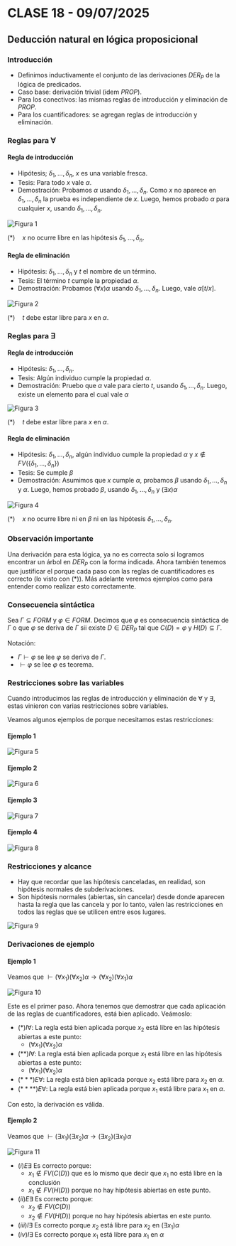 # CLASE 18 - 09/07/2025

## Deducción natural en lógica proposicional

### Introducción

- Definimos inductivamente el conjunto de las derivaciones $DER_P$ de la lógica de predicados.
- Caso base: derivación trivial (idem $PROP$).
- Para los conectivos: las mismas reglas de introducción y eliminación de $PROP$.
- Para los cuantificadores: se agregan reglas de introducción y eliminación.

### Reglas para $\forall$

#### Regla de introducción

- Hipótesis; $\delta_1,\ldots,\delta_n$, $x$ es una variable fresca.
- Tesis: Para todo $x$ vale $\alpha$.
- Demostración: Probamos $\alpha$ usando $\delta_1,\ldots,\delta_n$.
Como $x$ no aparece en $\delta_1,\ldots,\delta_n$ la prueba es independiente de $x$.
Luego, hemos probado $\alpha$ para cualquier $x$, usando $\delta_1,\ldots,\delta_n$.

![Figura 1](../images/clase18fig1.png)

$(*)\quad x$ no ocurre libre en las hipótesis $\delta_1,\ldots,\delta_n$.

#### Regla de eliminación

- Hipótesis: $\delta_1,\ldots,\delta_n$ y $t$ el nombre de un término.
- Tesis: El término $t$ cumple la propiedad $\alpha$.
- Demostración: Probamos $(\forall x)\alpha$ usando $\delta_1,\ldots,\delta_n$.
Luego, vale $\alpha[t/x]$.

![Figura 2](../images/clase18fig2.png)

$(*)\quad t$ debe estar libre para $x$ en $\alpha$.

### Reglas para $\exists$

#### Regla de introducción

- Hipótesis: $\delta_1,\ldots,\delta_n$.
- Tesis: Algún individuo cumple la propiedad $\alpha$.
- Demostración: Pruebo que $\alpha$ vale para cierto $t$, usando $\delta_1,\ldots,\delta_n$.
Luego, existe un elemento para el cual vale $\alpha$

![Figura 3](../images/clase18fig3.png)

$(*)\quad t$ debe estar libre para $x$ en $\alpha$.

#### Regla de eliminación

- Hipótesis: $\delta_1,\ldots,\delta_n$, algún individuo cumple la propiedad $\alpha$ y $x\notin FV(\{\delta_1,\ldots,\delta_n\})$
- Tesis: Se cumple $\beta$
- Demostración: Asumimos que $x$ cumple $\alpha$, probamos $\beta$ usando $\delta_1,\ldots,\delta_n$ y $\alpha$.
Luego, hemos probado $\beta$, usando $\delta_1,\ldots,\delta_n$ y $(\exists x)\alpha$

![Figura 4](../images/clase18fig4.png)

$(*)\quad x$ no ocurre libre ni en $\beta$ ni en las hipótesis $\delta_1,\ldots,\delta_n$.

### Observación importante

Una derivación para esta lógica, ya no es correcta solo si logramos encontrar un árbol en $DER_P$ con la forma indicada. Ahora también tenemos que justificar el porque cada paso con las reglas de cuantificadores es correcto (lo visto con $(*)$). Más adelante veremos ejemplos como para entender como realizar esto correctamente.

### Consecuencia sintáctica

Sea $\Gamma\subseteq FORM$ y $\varphi\in FORM$. Decimos que $\varphi$ es consecuencia sintáctica de $\Gamma$ o que $\varphi$ se deriva de $\Gamma$ sii existe $D\in DER_P$ tal que $C(D)=\varphi$ y $H(D)\subseteq\Gamma$.

Notación:
- $\Gamma\vdash\varphi$ se lee $\varphi$ se deriva de $\Gamma$.
- $\vdash\varphi$ se lee $\varphi$ es teorema.

### Restricciones sobre las variables

Cuando introducimos las reglas de introducción y eliminación de $\forall$ y $\exists$, estas vinieron con varias restricciones sobre variables.

Veamos algunos ejemplos de porque necesitamos estas restricciones:

#### Ejemplo 1

![Figura 5](../images/clase18fig5.png)

#### Ejemplo 2

![Figura 6](../images/clase18fig6.png)

#### Ejemplo 3

![Figura 7](../images/clase18fig7.png)

#### Ejemplo 4

![Figura 8](../images/clase18fig8.png)

### Restricciones y alcance

- Hay que recordar que las hipótesis canceladas, en realidad, son hipótesis normales de subderivaciones.
- Son hipótesis normales (abiertas, sin cancelar) desde donde aparecen hasta la regla que las cancela y por lo tanto, valen las restricciones en todos las reglas que se utilicen entre esos lugares.

![Figura 9](../images/clase18fig9.png)


### Derivaciones de ejemplo

#### Ejemplo 1

Veamos que $\vdash(\forall x_1)(\forall x_2)\alpha\to(\forall x_2)(\forall x_1)\alpha$

![Figura 10](../images/clase18fig10.png)

Este es el primer paso. Ahora tenemos que demostrar que cada aplicación de las reglas de cuantificadores, está bien aplicado. Veámoslo:

- $(*) I\forall$: La regla está bien aplicada porque $x_2$ está libre en las hipótesis abiertas a este punto:
    - $(\forall x_1)(\forall x_2)\alpha$
- $(**) I\forall$: La regla está bien aplicada porque $x_1$ está libre en las hipótesis abiertas a este punto:
    - $(\forall x_1)(\forall x_2)\alpha$
- $(***) E\forall$: La regla está bien aplicada porque $x_2$ está libre para $x_2$ en $\alpha$.
- $(****) E\forall$: La regla está bien aplicada porque $x_1$ está libre para $x_1$ en $\alpha$.

Con esto, la derivación es válida.

#### Ejemplo 2

Veamos que $\vdash (\exists x_1)(\exists x_2)\alpha\to(\exists x_2)(\exists x_1)\alpha$

![Figura 11](../images/clase18fig11.png)

- $(i)E\exists$ Es correcto porque:
    - $x_1\notin FV(C(D))$ que es lo mismo que decir que $x_1$ no está libre en la conclusión
    - $x_1\notin FV(H(D))$ porque no hay hipótesis abiertas en este punto.
- $(ii)E\exists$ Es correcto porque:
    - $x_2\notin FV(C(D))$
    - $x_2\notin FV(H(D))$ porque no hay hipótesis abiertas en este punto.
- $(iii)I\exists$ Es correcto porque $x_2$ está libre para $x_2$ en $(\exists x_1)\alpha$
- $(iv)I\exists$ Es correcto porque $x_1$ está libre para $x_1$ en $\alpha$